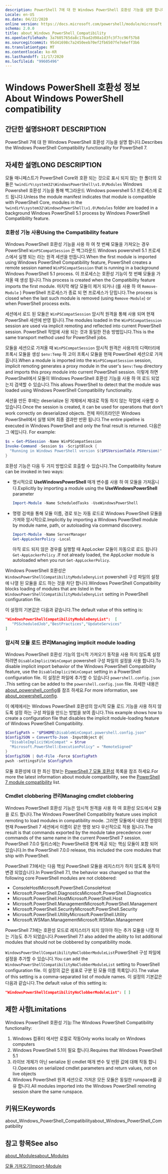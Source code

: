 ```yaml
---
description: PowerShell 7에 대 한 Windows PowerShell 호환성 기능을 설명 합니다.
Locale: en-US
ms.date: 04/22/2020
online version: https://docs.microsoft.com/powershell/module/microsoft.powershell.core/about/about_windows_powershell_compatibility?view=powershell-7.2&WT.mc_id=ps-gethelp
schema: 2.0.0
title: about_Windows_PowerShell_Compatibility
ms.openlocfilehash: 3a7605765da8c17bad2d98a1d3fc3f7cc96f57b8
ms.sourcegitcommit: 95d41698c7a2450eeb70ef2fb6507fe7e6eff3b6
ms.translationtype: MT
ms.contentlocale: ko-KR
ms.lasthandoff: 11/17/2020
ms.locfileid: "99605496"
---
```

# <a name="about-windows-powershell-compatibility"></a><span data-ttu-id="f734d-103">Windows PowerShell 호환성 정보</span><span class="sxs-lookup"><span data-stu-id="f734d-103">About Windows PowerShell compatibility</span></span>

## <a name="short-description"></a><span data-ttu-id="f734d-104">간단한 설명</span><span class="sxs-lookup"><span data-stu-id="f734d-104">SHORT DESCRIPTION</span></span>

<span data-ttu-id="f734d-105">PowerShell 7에 대 한 Windows PowerShell 호환성 기능을 설명 합니다.</span><span class="sxs-lookup"><span data-stu-id="f734d-105">Describes the Windows PowerShell Compatibility functionality for PowerShell 7.</span></span>

## <a name="long-description"></a><span data-ttu-id="f734d-106">자세한 설명</span><span class="sxs-lookup"><span data-stu-id="f734d-106">LONG DESCRIPTION</span></span>

<span data-ttu-id="f734d-107">모듈 매니페스트가 PowerShell Core와 호환 되는 것으로 표시 되지 않는 한 폴더의 모듈은 `%windir%\system32\WindowsPowerShell\v1.0\Modules` Windows Powershell 호환성 기능을 통해 백그라운드 Windows powershell 5.1 프로세스에 로드 됩니다.</span><span class="sxs-lookup"><span data-stu-id="f734d-107">Unless the module manifest indicates that module is compatible with PowerShell Core, modules in the `%windir%\system32\WindowsPowerShell\v1.0\Modules` folder are loaded in a background Windows PowerShell 5.1 process by Windows PowerShell Compatibility feature.</span></span>

### <a name="using-the-compatibility-feature"></a><span data-ttu-id="f734d-108">호환성 기능 사용</span><span class="sxs-lookup"><span data-stu-id="f734d-108">Using the Compatibility feature</span></span>

<span data-ttu-id="f734d-109">Windows PowerShell 호환성 기능을 사용 하 여 첫 번째 모듈을 가져오는 경우 PowerShell `WinPSCompatSession` 은 백그라운드 Windows powershell 5.1 프로세스에서 실행 되는 라는 원격 세션을 만듭니다.</span><span class="sxs-lookup"><span data-stu-id="f734d-109">When the first module is imported using Windows PowerShell Compatibility feature, PowerShell creates a remote session named `WinPSCompatSession` that is running in a background Windows PowerShell 5.1 process.</span></span> <span data-ttu-id="f734d-110">이 프로세스는 호환성 기능이 첫 번째 모듈을 가져올 때 생성 됩니다.</span><span class="sxs-lookup"><span data-stu-id="f734d-110">This process is created when the Compatibility feature imports the first module.</span></span> <span data-ttu-id="f734d-111">마지막 해당 모듈이 제거 되거나 (를 사용 하 여 `Remove-Module` ) PowerShell 프로세스가 종료 되 면 프로세스가 닫힙니다.</span><span class="sxs-lookup"><span data-stu-id="f734d-111">The process is closed when the last such module is removed (using `Remove-Module`) or when PowerShell process exits.</span></span>

<span data-ttu-id="f734d-112">세션에서 로드 된 모듈은 `WinPSCompatSession` 암시적 원격을 통해 사용 되며 현재 PowerShell 세션에 반영 됩니다.</span><span class="sxs-lookup"><span data-stu-id="f734d-112">The modules loaded in the `WinPSCompatSession` session are used via implicit remoting and reflected into current PowerShell session.</span></span> <span data-ttu-id="f734d-113">PowerShell 작업에 사용 되는 것과 동일한 전송 방법입니다.</span><span class="sxs-lookup"><span data-stu-id="f734d-113">This is the same transport method used for PowerShell jobs.</span></span>

<span data-ttu-id="f734d-114">모듈을 세션으로 가져올 때 `WinPSCompatSession` 암시적 원격은 사용자의 디렉터리에 프록시 모듈을 생성 `$env:Temp` 하 고이 프록시 모듈을 현재 PowerShell 세션으로 가져옵니다.</span><span class="sxs-lookup"><span data-stu-id="f734d-114">When a module is imported into the `WinPSCompatSession` session, implicit remoting generates a proxy module in the user's `$env:Temp` directory and imports this proxy module into current PowerShell session.</span></span> <span data-ttu-id="f734d-115">이렇게 하면 PowerShell에서 모듈이 Windows PowerShell 호환성 기능을 사용 하 여 로드 되었는지 검색할 수 있습니다.</span><span class="sxs-lookup"><span data-stu-id="f734d-115">This allows PowerShell to detect that the module was loaded using Windows PowerShell Compatibility functionality.</span></span>

<span data-ttu-id="f734d-116">세션을 만든 후에는 deserialize 된 개체에서 제대로 작동 하지 않는 작업에 사용할 수 있습니다.</span><span class="sxs-lookup"><span data-stu-id="f734d-116">Once the session is created, it can be used for operations that don't work correctly on deserialized objects.</span></span> <span data-ttu-id="f734d-117">전체 파이프라인은 Windows PowerShell에서 실행 되며 최종 결과만 반환 됩니다.</span><span class="sxs-lookup"><span data-stu-id="f734d-117">The entire pipeline is executed in Windows PowerShell and only the final result is returned.</span></span> <span data-ttu-id="f734d-118">다음은 그 예입니다. </span><span class="sxs-lookup"><span data-stu-id="f734d-118">For example:</span></span>

```powershell
$s = Get-PSSession -Name WinPSCompatSession
Invoke-Command -Session $s -ScriptBlock {
  "Running in Windows PowerShell version $($PSVersionTable.PSVersion)"
}
```

<span data-ttu-id="f734d-119">호환성 기능은 다음 두 가지 방법으로 호출할 수 있습니다.</span><span class="sxs-lookup"><span data-stu-id="f734d-119">The Compatibility feature can be invoked in two ways:</span></span>

- <span data-ttu-id="f734d-120">명시적으로 **UseWindowsPowerShell** 매개 변수를 사용 하 여 모듈을 가져옵니다.</span><span class="sxs-lookup"><span data-stu-id="f734d-120">Explicitly by importing a module using the **UseWindowsPowerShell** parameter</span></span>

   ```powershell
   Import-Module -Name ScheduledTasks -UseWindowsPowerShell
   ```

- <span data-ttu-id="f734d-121">명령 검색을 통해 모듈 이름, 경로 또는 자동 로드로 Windows PowerShell 모듈을 가져와 암시적으로.</span><span class="sxs-lookup"><span data-stu-id="f734d-121">Implicitly by importing a Windows PowerShell module by module name, path, or autoloading via command discovery.</span></span>

   ```powershell
   Import-Module -Name ServerManager
   Get-AppLockerPolicy -Local
   ```

   <span data-ttu-id="f734d-122">아직 로드 되지 않은 경우를 실행할 때 AppLocker 모듈이 자동으로 로드 됩니다  `Get-AppLockerPolicy` .</span><span class="sxs-lookup"><span data-stu-id="f734d-122">If not already loaded, the AppLocker module is autoloaded when you run  `Get-AppLockerPolicy`.</span></span>

<span data-ttu-id="f734d-123">Windows PowerShell 호환성은 `WindowsPowerShellCompatibilityModuleDenyList` powershell 구성 파일의 설정에 나열 된 모듈을 로드 하는 것을 차단 합니다.</span><span class="sxs-lookup"><span data-stu-id="f734d-123">Windows PowerShell Compatibility blocks loading of modules that are listed in the `WindowsPowerShellCompatibilityModuleDenyList` setting in PowerShell configuration file.</span></span>

<span data-ttu-id="f734d-124">이 설정의 기본값은 다음과 같습니다.</span><span class="sxs-lookup"><span data-stu-id="f734d-124">The default value of this setting is:</span></span>

```json
"WindowsPowerShellCompatibilityModuleDenyList":  [
   "PSScheduledJob","BestPractices","UpdateServices"
]
```

### <a name="managing-implicit-module-loading"></a><span data-ttu-id="f734d-125">암시적 모듈 로드 관리</span><span class="sxs-lookup"><span data-stu-id="f734d-125">Managing implicit module loading</span></span>

<span data-ttu-id="f734d-126">Windows PowerShell 호환성 기능의 암시적 가져오기 동작을 사용 하지 않도록 설정 하려면 `DisableImplicitWinCompat` powershell 구성 파일의 설정을 사용 합니다.</span><span class="sxs-lookup"><span data-stu-id="f734d-126">To disable implicit import behavior of the Windows PowerShell Compatibility feature, use the `DisableImplicitWinCompat` setting in a PowerShell configuration file.</span></span> <span data-ttu-id="f734d-127">이 설정은 파일에 추가할 수 있습니다 `powershell.config.json` .</span><span class="sxs-lookup"><span data-stu-id="f734d-127">This setting can be added to the `powershell.config.json` file.</span></span> <span data-ttu-id="f734d-128">자세한 내용은 [about_powershell_config](about_powershell_config.md)를 참조 하세요.</span><span class="sxs-lookup"><span data-stu-id="f734d-128">For more information, see [about_powershell_config](about_powershell_config.md).</span></span>

<span data-ttu-id="f734d-129">이 예제에서는 Windows PowerShell 호환성의 암시적 모듈 로드 기능을 사용 하지 않도록 설정 하는 구성 파일을 만드는 방법을 보여 줍니다.</span><span class="sxs-lookup"><span data-stu-id="f734d-129">This example shows how to create a configuration file that disables the implicit module-loading feature of Windows PowerShell Compatibility.</span></span>

```powershell
$ConfigPath = "$PSHOME\DisableWinCompat.powershell.config.json"
$ConfigJSON = ConvertTo-Json -InputObject @{
  "DisableImplicitWinCompat" = $true
  "Microsoft.PowerShell:ExecutionPolicy" = "RemoteSigned"
}
$ConfigJSON | Out-File -Force $ConfigPath
pwsh -settingsFile $ConfigPath
```

<span data-ttu-id="f734d-130">모듈 호환성에 대 한 최신 정보는 [PowerShell 7 모듈 호환성](https://aka.ms/PSModuleCompat) 목록을 참조 하세요.</span><span class="sxs-lookup"><span data-stu-id="f734d-130">For more the latest information about module compatibility, see the [PowerShell 7 module compatibility](https://aka.ms/PSModuleCompat) list.</span></span>

### <a name="managing-cmdlet-clobbering"></a><span data-ttu-id="f734d-131">Cmdlet clobbering 관리</span><span class="sxs-lookup"><span data-stu-id="f734d-131">Managing cmdlet clobbering</span></span>

<span data-ttu-id="f734d-132">Windows PowerShell 호환성 기능은 암시적 원격을 사용 하 여 호환성 모드에서 모듈을 로드 합니다.</span><span class="sxs-lookup"><span data-stu-id="f734d-132">The Windows PowerShell Compatibility feature uses implicit remoting to load modules in compatibility mode.</span></span> <span data-ttu-id="f734d-133">그러면 모듈에서 내보낸 명령이 현재 PowerShell 7 세션에서 이름이 같은 명령 보다 우선적으로 적용 됩니다.</span><span class="sxs-lookup"><span data-stu-id="f734d-133">The result is that commands exported by the module take precedence over commands of the same name in the current PowerShell 7 session.</span></span> <span data-ttu-id="f734d-134">PowerShell 7.0.0 릴리스에는 PowerShell과 함께 제공 되는 핵심 모듈이 포함 되어 있습니다.</span><span class="sxs-lookup"><span data-stu-id="f734d-134">In the PowerShell 7.0.0 release, this included the core modules that ship with PowerShell.</span></span>

<span data-ttu-id="f734d-135">PowerShell 7.1에서는 다음 핵심 PowerShell 모듈을 레지스터가 하지 않도록 동작이 변경 되었습니다.</span><span class="sxs-lookup"><span data-stu-id="f734d-135">In PowerShell 7.1, the behavior was changed so that the following core PowerShell modules are not clobbered:</span></span>

- <span data-ttu-id="f734d-136">ConsoleHost</span><span class="sxs-lookup"><span data-stu-id="f734d-136">Microsoft.PowerShell.ConsoleHost</span></span>
- <span data-ttu-id="f734d-137">Microsoft.PowerShell.Diagnostics</span><span class="sxs-lookup"><span data-stu-id="f734d-137">Microsoft.PowerShell.Diagnostics</span></span>
- <span data-ttu-id="f734d-138">Microsoft.PowerShell.Host</span><span class="sxs-lookup"><span data-stu-id="f734d-138">Microsoft.PowerShell.Host</span></span>
- <span data-ttu-id="f734d-139">Microsoft.PowerShell.Management</span><span class="sxs-lookup"><span data-stu-id="f734d-139">Microsoft.PowerShell.Management</span></span>
- <span data-ttu-id="f734d-140">Microsoft.PowerShell.Security</span><span class="sxs-lookup"><span data-stu-id="f734d-140">Microsoft.PowerShell.Security</span></span>
- <span data-ttu-id="f734d-141">Microsoft.PowerShell.Utility</span><span class="sxs-lookup"><span data-stu-id="f734d-141">Microsoft.PowerShell.Utility</span></span>
- <span data-ttu-id="f734d-142">Microsoft.WSMan.Management</span><span class="sxs-lookup"><span data-stu-id="f734d-142">Microsoft.WSMan.Management</span></span>

<span data-ttu-id="f734d-143">PowerShell 7.1에는 호환성 모드로 레지스터가 되지 않아야 하는 추가 모듈을 나열 하는 기능도 추가 되었습니다.</span><span class="sxs-lookup"><span data-stu-id="f734d-143">PowerShell 7.1 also added the ability to list additional modules that should not be clobbered by compatibility mode.</span></span>

<span data-ttu-id="f734d-144">`WindowsPowerShellCompatibilityNoClobberModuleList`PowerShell 구성 파일에 설정을 추가할 수 있습니다.</span><span class="sxs-lookup"><span data-stu-id="f734d-144">You can add the `WindowsPowerShellCompatibilityNoClobberModuleList` setting to PowerShell configuration file.</span></span> <span data-ttu-id="f734d-145">이 설정의 값은 쉼표로 구분 된 모듈 이름 목록입니다.</span><span class="sxs-lookup"><span data-stu-id="f734d-145">The value of this setting is a comma-separated list of module names.</span></span> <span data-ttu-id="f734d-146">이 설정의 기본값은 다음과 같습니다.</span><span class="sxs-lookup"><span data-stu-id="f734d-146">The default value of this setting is:</span></span>

```json
"WindowsPowerShellCompatibilityNoClobberModuleList": [ ]
```

## <a name="limitations"></a><span data-ttu-id="f734d-147">제한 사항</span><span class="sxs-lookup"><span data-stu-id="f734d-147">Limitations</span></span>

<span data-ttu-id="f734d-148">Windows PowerShell 호환성 기능:</span><span class="sxs-lookup"><span data-stu-id="f734d-148">The Windows PowerShell Compatibility functionality:</span></span>

1. <span data-ttu-id="f734d-149">Windows 컴퓨터 에서만 로컬로 작동</span><span class="sxs-lookup"><span data-stu-id="f734d-149">Only works locally on Windows computers</span></span>
1. <span data-ttu-id="f734d-150">Windows PowerShell 5.1이 필요 합니다.</span><span class="sxs-lookup"><span data-stu-id="f734d-150">Requires that Windows PowerShell 5.1</span></span>
1. <span data-ttu-id="f734d-151">라이브 개체가 아닌 serialize 된 cmdlet 매개 변수 및 반환 값에 대해 작동 합니다.</span><span class="sxs-lookup"><span data-stu-id="f734d-151">Operates on serialized cmdlet parameters and return values, not on live objects</span></span>
1. <span data-ttu-id="f734d-152">Windows PowerShell 원격 세션으로 가져온 모든 모듈은 동일한 runspace를 공유 합니다.</span><span class="sxs-lookup"><span data-stu-id="f734d-152">All modules imported into the Windows PowerShell remoting session share the same runspace.</span></span>

## <a name="keywords"></a><span data-ttu-id="f734d-153">키워드</span><span class="sxs-lookup"><span data-stu-id="f734d-153">Keywords</span></span>

<span data-ttu-id="f734d-154">about_Windows_PowerShell_Compatibility</span><span class="sxs-lookup"><span data-stu-id="f734d-154">about_Windows_PowerShell_Compatibility</span></span>

## <a name="see-also"></a><span data-ttu-id="f734d-155">참고 항목</span><span class="sxs-lookup"><span data-stu-id="f734d-155">See also</span></span>

[<span data-ttu-id="f734d-156">about_Modules</span><span class="sxs-lookup"><span data-stu-id="f734d-156">about_Modules</span></span>](about_Modules.md)

[<span data-ttu-id="f734d-157">모듈 가져오기</span><span class="sxs-lookup"><span data-stu-id="f734d-157">Import-Module</span></span>](xref:Microsoft.PowerShell.Core.Import-Module)

